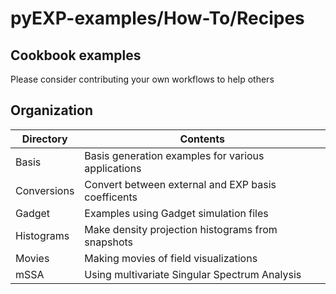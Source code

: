 # pyEXP-examples/How-To/Recipes

## Cookbook examples

Please consider contributing your own workflows to help others

## Organization

| Directory    | Contents |
| ---          | ---      |
| Basis        | Basis generation examples for various applications |
| Conversions  | Convert between external and EXP basis coefficents |
| Gadget       | Examples using Gadget simulation files             |
| Histograms   | Make density projection histograms from snapshots  |
| Movies       | Making movies of field visualizations              |
| mSSA         | Using multivariate Singular Spectrum Analysis      |
